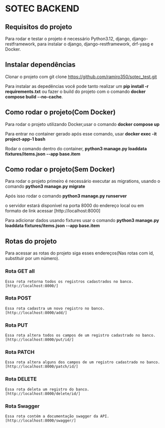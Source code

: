 # SOTEC BACKEND

## Requisitos do projeto
  
  Para rodar e testar o projeto é necessário Python3.12, django, django-restframework,
  para instalar o django, django-restframework, drf-yasg e Docker.

## Instalar dependências

  Clonar o projeto com git clone https://github.com/ramiro350/sotec_test.git

  Para instalar as depedências você pode tanto realizar um **pip install -r requirements.txt** ou
  fazer o build do projeto com o comando **docker compose build --no-cache**.

## Como rodar o projeto(Com Docker)

  Para rodar o projeto utilizando Docker,usar o comando **docker compose up**

  Para entrar no container gerado após esse comando, usar **docker exec -it project-app-1 bash**

  Rodar o comando dentro do container, **python3 manage.py loaddata fixtures/items.json --app base.item** 

## Como rodar o projeto(Sem Docker)

  Para rodar o projeto primeiro é necessário executar as migrations, usando o comando
  **python3 manage.py migrate**

  Após isso rodar o comando
  **python3 manage.py runserver**

  o servidor estará disponível na porta 8000 do endereço local ou em formato de link acessar
  [http://localhost:8000]

  Para adicionar dados usando fixtures usar o comando
  **python3 manage.py loaddata fixtures/items.json --app base.item**

## Rotas do projeto

  Para acessar as rotas do projeto siga esses endereços(Nas rotas com id, substituir por um número).

  ### Rota GET all
    Essa rota retorna todos os registros cadastrados no banco.
    [http://localhost:8000/]
  
  ### Rota POST
    Essa rota cadastra um novo registro no banco.
    [http://localhost:8000/add/]

  ### Rota PUT
    Essa rota altera todos os campos de um registro cadastrado no banco.
    [http://localhost:8000/put/id/]

  ### Rota PATCH
    Essa rota altera alguns dos campos de um registro cadastrado no banco.
    [http://localhost:8000/patch/id/]

  ### Rota DELETE
    Essa rota deleta um registro do banco.
    [http://localhost:8000/delete/id/]

  ### Rota Swagger
    Essa rota contém a documentação swagger da API.
    [http://localhost:8000/swagger/]